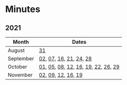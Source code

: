 # Minutes

## 2021

| Month     | Dates                                                        |
| --------- | ------------------------------------------------------------ |
| August    | [31](2021/08/31.md)                                          |
| September | [02](2021/09/02.md), [07](2021/09/07.md), [16](2021/09/16.md), [21](2021/09/21.md), [24](2021/09/24.md), [28](2021/09/28.md) |
| October   | [01](2021/10/01.md), [05](2021/10/05.md), [08](2021/10/08.md), [12](2021/10/12.md), [16](2021/10/16.md), [19](2021/10/19.md), [22](2021/10/22.md), [26](2021/10/26.md), [29](2021/10/29.md) |
| November  | [02](2021/11/02.md), [09](2021/11/09.md), [12](2021/11/12.md), [16](2021/11/16.md), [19](2021/11/19.md) |

